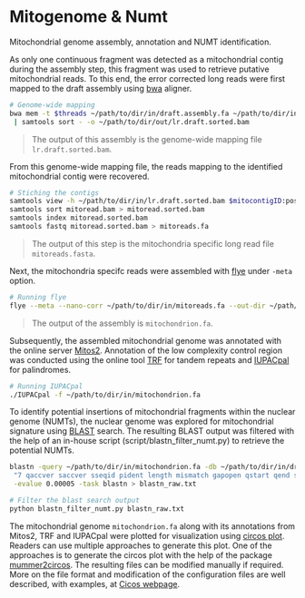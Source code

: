 # Mitogenome & Numt
Mitochondrial genome assembly, annotation and NUMT identification.

As only one continuous fragment was detected as a mitochondrial contig during the assembly step, this fragment was used to retrieve putative mitochondrial reads. To this end, the error corrected long reads were first mapped 
to the draft assembly using [bwa](https://github.com/lh3/bwa) aligner.
```bash
# Genome-wide mapping
bwa mem -t $threads ~/path/to/dir/in/draft.assembly.fa ~/path/to/dir/in/lr.corrected.fa.gz | samtools view -buS - \
 | samtools sort - -o ~/path/to/dir/out/lr.draft.sorted.bam
```
> The output of this assembly is the genome-wide mapping file `lr.draft.sorted.bam`.

From this genome-wide mapping file, the reads mapping to the identified mitochondrial contig were recovered.
```bash
# Stiching the contigs
samtools view -h ~/path/to/dir/in/lr.draft.sorted.bam $mitocontigID:position > mitoread.bam
samtools sort mitoread.bam > mitoread.sorted.bam
samtools index mitoread.sorted.bam 
samtools fastq mitoread.sorted.bam > mitoreads.fa
```
> The output of this step is the mitochondria specific long read file `mitoreads.fasta`.

Next, the mitochondria specifc reads were assembled with [flye](https://github.com/fenderglass/Flye) under `-meta` option.
```bash
# Running flye
flye --meta --nano-corr ~/path/to/dir/in/mitoreads.fa --out-dir ~/path/to/dir/out/mitochondrion --threads $threads
```
> The output of the assembly is `mitochondrion.fa`.

Subsequently, the assembled mitochondrial genome was annotated with the online server [Mitos2](http://mitos2.bioinf.uni-leipzig.de/index.py). Annotation of the low complexity control region was conducted using the online tool 
[TRF](https://tandem.bu.edu/trf/trf.html) for tandem repeats and [IUPACpal](https://github.com/steven31415/IUPACpal) for palindromes.
```bash
# Running IUPACpal
./IUPACpal -f ~/path/to/dir/in/mitochondrion.fa
 ```
To identify potential insertions of mitochondrial fragments within the nuclear genome (NUMTs), the nuclear genome was explored for mitochondrial signature using [BLAST](https://blast.ncbi.nlm.nih.gov/Blast.cgi) search. The resulting BLAST output was filtered with the help of an in-house script (script/blastn_filter_numt.py) to retrieve the potential NUMTs.
```bash
blastn -query ~/path/to/dir/in/mitochondrion.fa -db ~/path/to/dir/in/draft.assembly.fa -outfmt \
 "7 qaccver saccver sseqid pident length mismatch gapopen qstart qend sstart send evalue bitscore qcovs qcovhsp" \
 -evalue 0.00005 -task blastn > blastn_raw.txt

# Filter the blast search output
python blastn_filter_numt.py blastn_raw.txt
```
The mitochondrial genome ```mitochondrion.fa``` along with its annotations from Mitos2, TRF and IUPACpal were plotted for visualization using [circos plot](https://circos.ca/intro/genomic_data/). Readers can use multiple approaches to generate this plot. One of the approaches is to generate the circos plot with the help of the package [mummer2circos](https://github.com/metagenlab/mummer2circos). The resulting files can be modified manually if required. More on the file format and modification of the configuration files are well described, with examples, at [Cicos webpage](https://circos.ca/intro/genomic_data/).
